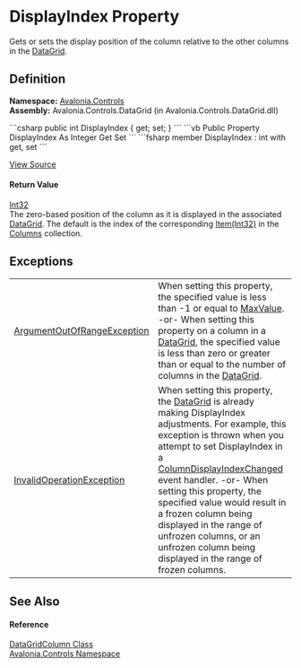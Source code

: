 # DisplayIndex Property


Gets or sets the display position of the column relative to the other columns in the <a href="T_Avalonia_Controls_DataGrid">DataGrid</a>.



## Definition
**Namespace:** <a href="N_Avalonia_Controls">Avalonia.Controls</a>  
**Assembly:** Avalonia.Controls.DataGrid (in Avalonia.Controls.DataGrid.dll)

<Tabs groupId="api-code-preview">
<TabItem value="csharp" label="C#">
```csharp
public int DisplayIndex { get; set; }
```
</TabItem>
<TabItem value="vb" label="VB">
```vb
Public Property DisplayIndex As Integer
	Get
	Set
```
</TabItem>
<TabItem value="fsharp" label="F#">
```fsharp
member DisplayIndex : int with get, set
```
</TabItem>
</Tabs>



<a href="https://github.com/AvaloniaUI/Avalonia/tree/master/src/Avalonia.Controls.DataGrid/DataGridColumn.cs#L381" title="View the source code">View Source</a>



#### Return Value
<a href="https://learn.microsoft.com/dotnet/api/system.int32" target="_blank" rel="noopener noreferrer">Int32</a>  
The zero-based position of the column as it is displayed in the associated <a href="T_Avalonia_Controls_DataGrid">DataGrid</a>. The default is the index of the corresponding <a href="https://learn.microsoft.com/dotnet/api/system.collections.objectmodel.collection-1.item" target="_blank" rel="noopener noreferrer">Item(Int32)</a> in the <a href="P_Avalonia_Controls_DataGrid_Columns">Columns</a> collection.

## Exceptions
<table>
<tr>
<td><a href="https://learn.microsoft.com/dotnet/api/system.argumentoutofrangeexception" target="_blank" rel="noopener noreferrer">ArgumentOutOfRangeException</a></td>
<td>When setting this property, the specified value is less than -1 or equal to <a href="https://learn.microsoft.com/dotnet/api/system.int32.maxvalue" target="_blank" rel="noopener noreferrer">MaxValue</a>. -or- When setting this property on a column in a <a href="T_Avalonia_Controls_DataGrid">DataGrid</a>, the specified value is less than zero or greater than or equal to the number of columns in the <a href="T_Avalonia_Controls_DataGrid">DataGrid</a>.</td>
</tr>
<tr>
<td><a href="https://learn.microsoft.com/dotnet/api/system.invalidoperationexception" target="_blank" rel="noopener noreferrer">InvalidOperationException</a></td>
<td>When setting this property, the <a href="T_Avalonia_Controls_DataGrid">DataGrid</a> is already making DisplayIndex adjustments. For example, this exception is thrown when you attempt to set DisplayIndex in a <a href="E_Avalonia_Controls_DataGrid_ColumnDisplayIndexChanged">ColumnDisplayIndexChanged</a> event handler. -or- When setting this property, the specified value would result in a frozen column being displayed in the range of unfrozen columns, or an unfrozen column being displayed in the range of frozen columns.</td>
</tr>
</table>

## See Also


#### Reference
<a href="T_Avalonia_Controls_DataGridColumn">DataGridColumn Class</a>  
<a href="N_Avalonia_Controls">Avalonia.Controls Namespace</a>  

